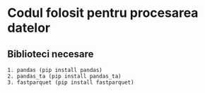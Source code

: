 # Codul folosit pentru procesarea datelor

## Biblioteci necesare
    1. pandas (pip install pandas) 
    2. pandas_ta (pip install pandas_ta)
    3. fastparquet (pip install fastparquet)